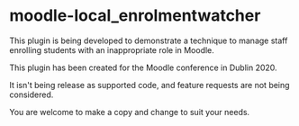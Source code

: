 # moodle-local_enrolmentwatcher

This plugin is being developed to demonstrate a technique to manage staff enrolling students with an inappropriate role in Moodle.

This plugin has been created for the Moodle conference in Dublin 2020.

It isn't being release as supported code, and feature requests are not being considered.

You are welcome to make a copy and change to suit your needs.